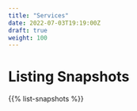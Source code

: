 ```yaml
---
title: "Services"
date: 2022-07-03T19:19:00Z
draft: true
weight: 100
---
```

# Listing Snapshots

{{% list-snapshots %}}

